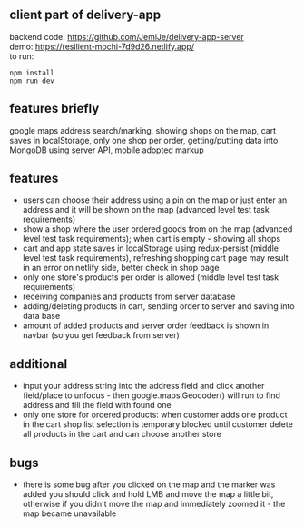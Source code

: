 ## client part of delivery-app

backend code: https://github.com/JemiJe/delivery-app-server <br>
demo: https://resilient-mochi-7d9d26.netlify.app/ <br>
to run: <br>

```
npm install
npm run dev
```

## features briefly

google maps address search/marking, showing shops on the map, cart saves in localStorage, only one shop per order, getting/putting data into MongoDB using server API, mobile adopted markup

## features

- users can choose their address using a pin on the map or just enter an address and it will be shown on the map (advanced level test task requirements)
- show a shop where the user ordered goods from on the map (advanced level test task requirements); when cart is empty - showing all shops
- cart and app state saves in localStorage using redux-persist (middle level test task requirements), refreshing shopping cart page may result in an error on netlify side, better check in shop page
- only one store's products per order is allowed (middle level test task requirements)
- receiving companies and products from server database
- adding/deleting products in cart, sending order to server and saving into data base
- amount of added products and server order feedback is shown in navbar (so you get feedback from server)

## additional

- input your address string into the address field and click another field/place to unfocus - then google.maps.Geocoder() will run to find address and fill the field with found one
- only one store for ordered products: when customer adds one product in the cart shop list selection is temporary blocked until customer delete all products in the cart and can choose another store

## bugs

- there is some bug after you clicked on the map and the marker was added you should click and hold LMB and move the map a little bit, otherwise if you didn't move the map and immediately zoomed it - the map became unavailable
